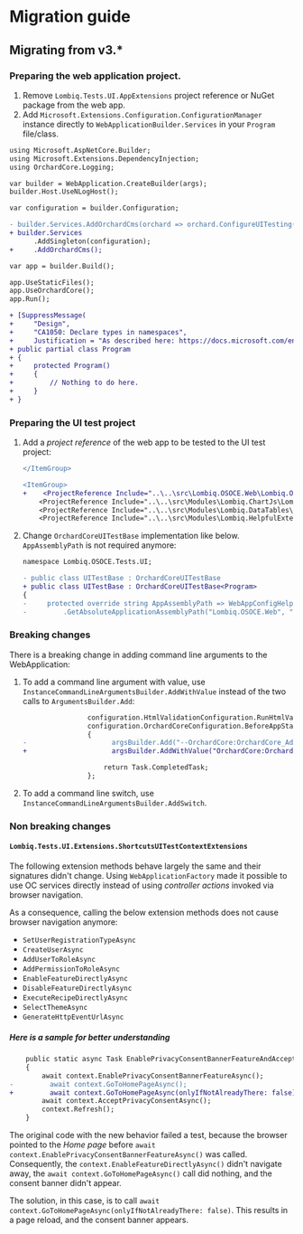# Migration guide

## Migrating from v3.*

### Preparing the web application project.

1. Remove `Lombiq.Tests.UI.AppExtensions` project reference or NuGet package from the web app.
2. Add `Microsoft.Extensions.Configuration.ConfigurationManager` instance directly to `WebApplicationBuilder.Services` in your `Program` file/class.

```diff
using Microsoft.AspNetCore.Builder;
using Microsoft.Extensions.DependencyInjection;
using OrchardCore.Logging;

var builder = WebApplication.CreateBuilder(args);
builder.Host.UseNLogHost();

var configuration = builder.Configuration;

- builder.Services.AddOrchardCms(orchard => orchard.ConfigureUITesting(configuration, enableShortcutsDuringUITesting: true));
+ builder.Services
      .AddSingleton(configuration);
+     .AddOrchardCms();

var app = builder.Build();

app.UseStaticFiles();
app.UseOrchardCore();
app.Run();

+ [SuppressMessage(
+     "Design",
+     "CA1050: Declare types in namespaces",
+     Justification = "As described here: https://docs.microsoft.com/en-us/aspnet/core/test/integration-tests?view=aspnetcore-6.0.")]
+ public partial class Program
+ {
+     protected Program()
+     {
+         // Nothing to do here.
+     }
+ }
```

### Preparing the UI test project

1. Add a _project reference_ of the web app to be tested to the UI test project:

    ```diff
    </ItemGroup>

    <ItemGroup>
    +    <ProjectReference Include="..\..\src\Lombiq.OSOCE.Web\Lombiq.OSOCE.Web.csproj" />
        <ProjectReference Include="..\..\src\Modules\Lombiq.ChartJs\Lombiq.ChartJs.Tests.UI\Lombiq.ChartJs.Tests.UI.csproj" />
        <ProjectReference Include="..\..\src\Modules\Lombiq.DataTables\Lombiq.DataTables\Tests\Lombiq.DataTables.Tests.UI\Lombiq.DataTables.Tests.UI.csproj" />
        <ProjectReference Include="..\..\src\Modules\Lombiq.HelpfulExtensions\Lombiq.HelpfulExtensions.Tests.UI\Lombiq.HelpfulExtensions.Tests.UI.csproj" />
    ```

2. Change `OrchardCoreUITestBase` implementation like below. `AppAssemblyPath` is not required anymore:

    ```diff
    namespace Lombiq.OSOCE.Tests.UI;

    - public class UITestBase : OrchardCoreUITestBase
    + public class UITestBase : OrchardCoreUITestBase<Program>
    {
    -     protected override string AppAssemblyPath => WebAppConfigHelper
    -         .GetAbsoluteApplicationAssemblyPath("Lombiq.OSOCE.Web", "net6.0");
    ```

### Breaking changes

There is a breaking change in adding command line arguments to the WebApplication:

1. To add a command line argument with value, use `InstanceCommandLineArgumentsBuilder.AddWithValue` instead of the two calls to `ArgumentsBuilder.Add`:

    ```diff
                    configuration.HtmlValidationConfiguration.RunHtmlValidationAssertionOnAllPageChanges = false;
                    configuration.OrchardCoreConfiguration.BeforeAppStart += (_, argsBuilder) =>
                    {
    -                     argsBuilder.Add("--OrchardCore:OrchardCore_Admin:AdminUrlPrefix").Add("custom-admin");
    +                     argsBuilder.AddWithValue("OrchardCore:OrchardCore_Admin:AdminUrlPrefix", "custom-admin");

                        return Task.CompletedTask;
                    };
    ```

2. To add a command line switch, use `InstanceCommandLineArgumentsBuilder.AddSwitch`.

### Non breaking changes

#### `Lombiq.Tests.UI.Extensions.ShortcutsUITestContextExtensions`

The following extension methods behave largely the same and their signatures didn't change. Using `WebApplicationFactory` made it possible to use OC services directly instead of using _controller actions_ invoked via browser navigation.

As a consequence, calling the below extension methods does not cause browser navigation anymore:

- `SetUserRegistrationTypeAsync`
- `CreateUserAsync`
- `AddUserToRoleAsync`
- `AddPermissionToRoleAsync`
- `EnableFeatureDirectlyAsync`
- `DisableFeatureDirectlyAsync`
- `ExecuteRecipeDirectlyAsync`
- `SelectThemeAsync`
- `GenerateHttpEventUrlAsync`

##### Here is a sample for better understanding

```diff
    public static async Task EnablePrivacyConsentBannerFeatureAndAcceptPrivacyConsentAsync(this UITestContext context)
    {
        await context.EnablePrivacyConsentBannerFeatureAsync();
-         await context.GoToHomePageAsync();
+         await context.GoToHomePageAsync(onlyIfNotAlreadyThere: false);
        await context.AcceptPrivacyConsentAsync();
        context.Refresh();
    }
```

The original code with the new behavior failed a test, because the browser pointed to the _Home page_ before `await context.EnablePrivacyConsentBannerFeatureAsync()` was called. Consequently, the `context.EnableFeatureDirectlyAsync()` didn't navigate away, the `await context.GoToHomePageAsync()` call did nothing, and the consent banner didn't appear.

The solution, in this case, is to call `await context.GoToHomePageAsync(onlyIfNotAlreadyThere: false)`. This results in a page reload, and the consent banner appears.
